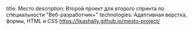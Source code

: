 title: Место
description: Второй проект для второго спринта по специальности "Веб-разработчик+"
technologies: Адаптивная верстка, формы, HTML и CSS
<a href='https://likashally.github.io/mesto-project/' target='_blank'>https://likashally.github.io/mesto-project/</a>